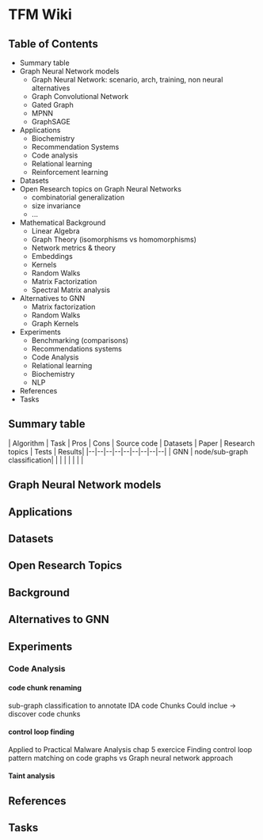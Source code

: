 # TFM Wiki

## Table of Contents

* Summary table
* Graph Neural Network models
	- Graph Neural Network: scenario, arch, training, non neural alternatives
	- Graph Convolutional Network
	- Gated Graph 
	- MPNN
	- GraphSAGE
* Applications
	- Biochemistry
	- Recommendation Systems
	- Code analysis
	- Relational learning
	- Reinforcement learning
* Datasets
* Open Research topics on Graph Neural Networks
	- combinatorial generalization
	- size invariance
	- ...
* Mathematical Background
	- Linear Algebra
	- Graph Theory (isomorphisms vs homomorphisms)
	- Network metrics & theory
	- Embeddings
	- Kernels
	- Random Walks
	- Matrix Factorization
	- Spectral Matrix analysis
* Alternatives to GNN
	- Matrix factorization
	- Random Walks
	- Graph Kernels
* Experiments
	- Benchmarking (comparisons)
	- Recommendations systems
	- Code Analysis
	- Relational learning
	- Biochemistry
	- NLP
* References
* Tasks

## Summary table

| Algorithm | Task | Pros | Cons | Source code | Datasets | Paper  | Research topics | Tests | Results|
|--|--|--|--|--|--|--|--|--|
| GNN | node/sub-graph classification| | |  | | | | |


## Graph Neural Network models

## Applications

## Datasets

## Open Research Topics

## Background

## Alternatives to GNN

## Experiments

### Code Analysis

#### code chunk renaming

sub-graph classification to annotate IDA code Chunks
Could inclue -> discover code chunks

#### control loop finding

Applied to Practical Malware Analysis chap 5 exercice
Finding control loop
pattern matching on code graphs vs Graph neural network approach 



#### Taint analysis



## References

## Tasks